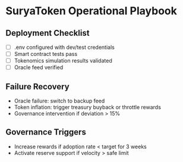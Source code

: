 # SuryaToken Operational Playbook

## Deployment Checklist
- [ ] .env configured with dev/test credentials  
- [ ] Smart contract tests pass  
- [ ] Tokenomics simulation results validated  
- [ ] Oracle feed verified  

## Failure Recovery
- Oracle failure: switch to backup feed  
- Token inflation: trigger treasury buyback or throttle rewards  
- Governance intervention if deviation > 15%

## Governance Triggers
- Increase rewards if adoption rate < target for 3 weeks  
- Activate reserve support if velocity > safe limit

